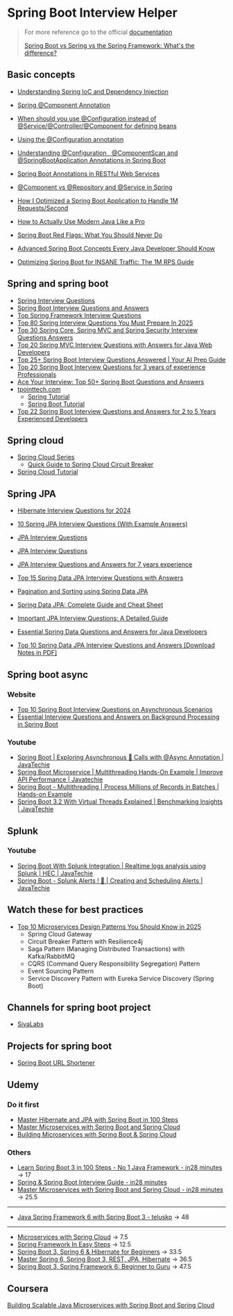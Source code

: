 
# Spring Boot Interview Helper

> For more reference go to the official [documentation](https://spring.io/)
> 
> [Spring Boot vs Spring vs the Spring Framework: What's the difference?](https://www.youtube.com/watch?v=S2xyFQlpzIY)

## Basic concepts

- [Understanding Spring IoC and Dependency Injection](https://medium.com/@satyendra.jaiswal/understanding-spring-ioc-and-dependency-injection-97f18cb0c617)
- [Spring @Component Annotation](https://www.baeldung.com/spring-component-annotation)
- [When should you use @Configuration instead of @Service/@Controller/@Component for defining beans](https://stackoverflow.com/questions/67691575/when-should-you-use-configuration-instead-of-service-controller-component-fo)
- [Using the @Configuration annotation](https://docs.spring.io/spring-framework/reference/core/beans/java/configuration-annotation.html)
- [Understanding @Configuration , @ComponentScan and @SpringBootApplication Annotations in Spring Boot](https://medium.com/@satyendra.jaiswal/understanding-configuration-componentscan-and-springbootapplication-annotations-in-spring-boot-d70a1320dcd0)
- [Spring Boot Annotations in RESTful Web Services](https://medium.com/@satyendra.jaiswal/spring-boot-annotations-in-restful-web-services-57cfde61c150)
- [@Component vs @Repository and @Service in Spring](https://www.baeldung.com/spring-component-repository-service)

- [How I Optimized a Spring Boot Application to Handle 1M Requests/Second](https://blog.stackademic.com/how-i-optimized-a-spring-boot-application-to-handle-1m-requests-second-0cbb2f2823ed)
- [How to Actually Use Modern Java Like a Pro](https://medium.com/javaguides/how-to-actually-use-modern-java-like-a-pro-cbc5aa1646e9)
- [Spring Boot Red Flags: What You Should Never Do](https://blog.devgenius.io/spring-boot-best-practices-what-not-to-do-in-your-applications-f2f54332f547)
- [Advanced Spring Boot Concepts Every Java Developer Should Know](https://medium.com/@mohitbajaj1995/advanced-spring-boot-concepts-every-java-developer-should-know-511b054a46cc)
- [Optimizing Spring Boot for INSANE Traffic: The 1M RPS Guide](https://medium.com/@kanishksinghpujari/optimizing-spring-boot-for-insane-traffic-the-1m-rps-guide-8b2a54cd711d)




## Spring and spring boot

- [Spring Interview Questions](https://www.interviewbit.com/spring-interview-questions/)
- [Spring Boot Interview Questions and Answers](https://www.geeksforgeeks.org/spring-boot-interview-questions-and-answers/)
- [Top Spring Framework Interview Questions](https://www.baeldung.com/spring-interview-questions)
- [Top 80 Spring Interview Questions You Must Prepare In 2025](https://www.edureka.co/blog/interview-questions/spring-interview-questions/)
- [Top 30 Spring Core, Spring MVC and Spring Security Interview Questions Answers](https://www.java67.com/2012/08/spring-interview-questions-answers.html#)
- [Top 20 Spring MVC Interview Questions with Answers for Java Web Developers](https://javarevisited.blogspot.com/2018/11/top-20-spring-mvc-interview-questions-answers-for-java-developers.html#)
- [Top 25+ Spring Boot Interview Questions Answered | Your AI Prep Guide](https://workik.com/top-spring-boot-interview-question-and-answers-using-ai)
- [Top 20 Spring Boot Interview Questions for 3 years of experience Professionals](https://www.codingshuttle.com/blogs/op-20-spring-boot-interview-questions-for-3-years-of-experience-professionals/)
- [Ace Your Interview: Top 50+ Spring Boot Questions and Answers](https://www.guvi.in/blog/spring-boot-questions-and-answers/)
- [tpointtech.com](https://www.tpointtech.com/)
    - [Spring Tutorial](https://www.tpointtech.com/spring-tutorial)
    - [Spring Boot Tutorial](https://www.tpointtech.com/spring-boot-tutorial)
- [Top 22 Spring Boot Interview Questions and Answers for 2 to 5 Years Experienced Developers](https://medium.com/javarevisited/top-22-spring-boot-interview-questions-and-answers-for-2-to-5-years-experienced-developers-38637a36629d)


## Spring cloud

- [Spring Cloud Series](https://www.baeldung.com/spring-cloud-series)
    - [Quick Guide to Spring Cloud Circuit Breaker](https://www.baeldung.com/spring-cloud-circuit-breaker)
- [Spring Cloud Tutorial](https://www.tpointtech.com/spring-cloud)


## Spring JPA

- [Hibernate Interview Questions for 2024](https://www.geeksforgeeks.org/hibernate-interview-questions/)
- [10 Spring JPA Interview Questions (With Example Answers)](https://in.indeed.com/career-advice/interviewing/spring-jpa-interview-questions)
- [JPA Interview Questions](https://www.interviewbit.com/jpa-interview-questions/)
- [JPA Interview Questions](https://www.naukri.com/code360/library/jpa-interview-questions)
- [JPA Interview Questions and Answers for 7 years experience](https://hellointern.in/blog/jpa-interview-questions-and-answers-for-7-years-experience-87445)
- [Top 15 Spring Data JPA Interview Questions with Answers](https://www.java67.com/2021/01/spring-data-jpa-interview-questions-answers-java.html#google_vignette)
- [Pagination and Sorting using Spring Data JPA](https://www.baeldung.com/spring-data-jpa-pagination-sorting)


- [Spring Data JPA: Complete Guide and Cheat Sheet](https://medium.com/javarevisited/spring-data-jpa-complete-guide-and-cheat-sheet-c8138577b71a)
- [Important JPA Interview Questions: A Detailed Guide](https://medium.com/@pratik.941/important-jpa-interview-questions-a-detailed-guide-5c1405e0927b)
- [Essential Spring Data Questions and Answers for Java Developers](https://medium.com/@psdevraye/essential-spring-data-questions-and-answers-for-java-developers-88646a22b0d6)
- [Top 10 Spring Data JPA Interview Questions and Answers [Download Notes in PDF]](https://medium.com/javaguides/top-10-spring-data-jpa-interview-questions-and-answers-63f914f3b69d)





## Spring boot async

### Website

- [Top 10 Spring Boot Interview Questions on Asynchronous Scenarios](https://rathod-ajay.medium.com/top-10-spring-boot-interview-questions-on-asynchronous-scenarios-e334fd1e3b9c)
- [Essential Interview Questions and Answers on Background Processing in Spring Boot](https://medium.com/@psdevraye/essential-interview-questions-and-answers-on-background-processing-in-spring-boot-1a2f7e489eeb)



### Youtube

- [Spring Boot | Exploring Asynchronous 🚀 Calls with @Async Annotation | JavaTechie](https://www.youtube.com/watch?v=R_gejlOXR7g)
- [Spring Boot Microservice | Multithreading Hands-On Example | Improve API Performance | Javatechie](https://www.youtube.com/watch?v=gMmN7wZZezI)
- [Spring Boot - Multithreading | Process Millions of Records in Batches | Hands-on Example](https://www.youtube.com/watch?v=qaSBljS6SZk)
- [Spring Boot 3.2 With Virtual Threads Explained | Benchmarking Insights | JavaTechie](https://www.youtube.com/watch?v=9dUPPHREF7w)



## Splunk

### Youtube

- [Spring Boot With Splunk Integration | Realtime logs analysis using Splunk | HEC | JavaTechie](https://www.youtube.com/watch?v=VO20SgiTTOU)
- [Spring Boot - Splunk Alerts ! 🚨 | Creating and Scheduling Alerts | JavaTechie](https://www.youtube.com/watch?v=eCAabhr5UNA)


## Watch these for best practices

- [Top 10 Microservices Design Patterns You Should Know in 2025](https://medium.com/javarevisited/top-10-microservices-design-patterns-you-should-know-in-2025-9f3438e91ac6)
    - Spring Cloud Gateway
    - Circuit Breaker Pattern with Resilience4j
    - Saga Pattern (Managing Distributed Transactions) with Kafka/RabbitMQ
    - CQRS (Command Query Responsibility Segregation) Pattern
    - Event Sourcing Pattern
    - Service Discovery Pattern with Eureka Service Discovery (Spring Boot)



## Channels for spring boot project

- [SivaLabs](https://www.youtube.com/@sivalabs)


## Projects for spring boot

- [Spring Boot URL Shortener](https://github.com/sivaprasadreddy/spring-boot-url-shortener)



## Udemy

### Do it first

- [Master Hibernate and JPA with Spring Boot in 100 Steps](https://udemy.com/course/hibernate-jpa-tutorial-for-beginners-in-100-steps/)
- [Master Microservices with Spring Boot and Spring Cloud](https://udemy.com/course/microservices-with-spring-boot-and-spring-cloud/)
- [Building Microservices with Spring Boot & Spring Cloud](https://udemy.com/course/building-microservices-with-spring-boot-and-spring-cloud/)


### Others

- [Learn Spring Boot 3 in 100 Steps - No 1 Java Framework - in28 minutes](https://www.udemy.com/course/spring-boot-tutorial-for-beginners) -> 17
- [Spring & Spring Boot Interview Guide - in28 minutes](https://www.udemy.com/course/spring-interview-questions-and-answers)
- [Master Microservices with Spring Boot and Spring Cloud - in28 minutes](https://www.udemy.com/course/microservices-with-spring-boot-and-spring-cloud) -> 25.5
-----------------------------------------------------------------------------------------------------------
- [Java Spring Framework 6 with Spring Boot 3 - telusko](https://www.udemy.com/course/spring-5-with-spring-boot-2) -> 48
-----------------------------------------------------------------------------------------------------------
- [Microservices with Spring Cloud](https://www.udemy.com/course/microservices-with-spring-cloud) -> 7.5
- [Spring Framework In Easy Steps](https://www.udemy.com/course/springframeworkineasysteps) -> 12.5
- [Spring Boot 3, Spring 6 & Hibernate for Beginners](https://www.udemy.com/course/spring-hibernate-tutorial) -> 33.5
- [Master Spring 6, Spring Boot 3, REST, JPA, Hibernate](https://www.udemy.com/course/spring-springboot-jpa-hibernate-zero-to-master) -> 36.5
- [Spring Boot 3, Spring Framework 6: Beginner to Guru](https://www.udemy.com/course/spring-framework-6-beginner-to-guru) -> 47.5





## Coursera
[Building Scalable Java Microservices with Spring Boot and Spring Cloud](https://www.coursera.org/learn/google-cloud-java-spring)






